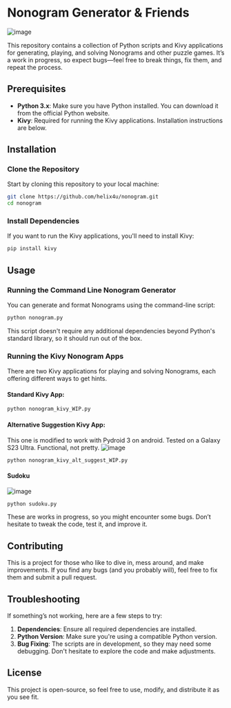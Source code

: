 # Nonogram Generator & Friends
![image](https://github.com/user-attachments/assets/70f5aa32-1300-4dfc-9ac3-7a19f64b9efc)

This repository contains a collection of Python scripts and Kivy applications for generating, playing, and solving Nonograms and other puzzle games. It’s a work in progress, so expect bugs—feel free to break things, fix them, and repeat the process.

## Prerequisites

- **Python 3.x**: Make sure you have Python installed. You can download it from the official Python website.
- **Kivy**: Required for running the Kivy applications. Installation instructions are below.

## Installation

### Clone the Repository

Start by cloning this repository to your local machine:

```bash
git clone https://github.com/helix4u/nonogram.git
cd nonogram
```

### Install Dependencies

If you want to run the Kivy applications, you'll need to install Kivy:

```bash
pip install kivy
```

## Usage

### Running the Command Line Nonogram Generator

You can generate and format Nonograms using the command-line script:

```bash
python nonogram.py
```

This script doesn't require any additional dependencies beyond Python's standard library, so it should run out of the box.

### Running the Kivy Nonogram Apps

There are two Kivy applications for playing and solving Nonograms, each offering different ways to get hints.

#### Standard Kivy App:

```bash
python nonogram_kivy_WIP.py
```

#### Alternative Suggestion Kivy App:

This one is modified to work with Pydroid 3 on android. Tested on a Galaxy S23 Ultra. Functional, not pretty. ![image](https://github.com/user-attachments/assets/ef749d46-2925-4498-a310-77b3ef8bb5cf)



```bash
python nonogram_kivy_alt_suggest_WIP.py
```

#### Sudoku

![image](https://github.com/user-attachments/assets/37ad9dac-231b-4a37-998e-832516e81085)


```bash
python sudoku.py
```

These are works in progress, so you might encounter some bugs. Don’t hesitate to tweak the code, test it, and improve it.

## Contributing

This is a project for those who like to dive in, mess around, and make improvements. If you find any bugs (and you probably will), feel free to fix them and submit a pull request.

## Troubleshooting

If something’s not working, here are a few steps to try:

1. **Dependencies**: Ensure all required dependencies are installed.
2. **Python Version**: Make sure you're using a compatible Python version.
3. **Bug Fixing**: The scripts are in development, so they may need some debugging. Don't hesitate to explore the code and make adjustments.

## License

This project is open-source, so feel free to use, modify, and distribute it as you see fit.
